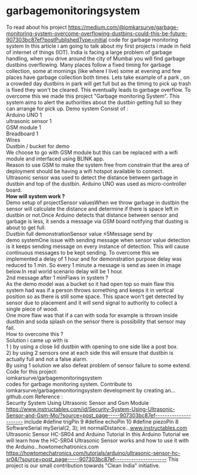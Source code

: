 # garbagemonitoringsystem

To read about his project https://medium.com/@iomkarsurve/garbage-monitoring-system-overcome-overflowing-dustbins-could-this-be-future-907303bc87ef?postPublishedType=initial
code for garbage monitoring system
In this article i am going to talk about my first projects i made in field of internet of things (IOT).
India is facing a large problem of garbage handling, when you drive around the city of Mumbai you will find garbage dustbins overflowing. Many places follow a fixed timing for garbage collection, some at mornings (like where I live) some at evening and few places have garbage collection both times.
Lets take example of a park , on a crowded day dustbins in park will get full but as the timing to pick up trash is fixed they won't be cleared. This eventually leads to garbage overflow.
To overcome this we made this project "Garbage monitoring System". This system aims to alert the authorities about the dustbin getting full so they can arrange for pick up.
Demo system Consist of : <br>
Arduino UNO 1 <br>
ultrasonic sensor 1<br>
GSM module 1<br>
Breadboard 1<br>
Wires<br>
Dustbin / bucket for demo<br>
We choose to go with GSM module but this can be replaced with a wifi module and interfaced using BLINK app.<br>
Reason to use GSM to make the system free from constrain that the area of deployment should be having a wifi hotspot available to connect.<br>
Ultrasonic sensor was used to detect the distance between garbage in dustbin and top of the dustbin.
Arduino UNO was used as micro-controller board.<br>
<b>How will system work ?</b><br>
Demo setup of projectSensor valuesWhen we throw garbage in dustbin the sensor will calculate the distance and determine if there is space left in dustbin or not.Once Arduino detects that distance between sensor and garbage is less, it sends a message via GSM board notifying that dusting is about to get full.<br>
Dustbin full demonstrationSensor value ≤5Message send by demo systemOne issue with sending message when sensor value detection is it keeps sending message on every instance of detection. This will cause continuous messages to be kept sending.
To overcome this we implemented a delay of 1 hour and for demonstration purpose delay was reduced to 1 min. So every 1 minute a message is send as seen in image below.In real world scenario delay will be 1 hour.<br>
2nd message after 1 minFlaws in system ?<br>
As the demo model was a bucket so it had open top so main flaw this system had was if a person throws something and keeps it in vertical position so as there is still some space. This space won't get detected by sensor due to placement and it will send signal to authority to collect a single piece of wood.<br>
One more flaw was that if a can with soda for example is thrown inside dustbin and soda splash on the sensor there is possibility that sensor may fail.<br>
How to overcome this ?<br>
Solution i came up with is<br>
1 ) by using a close lid dustbin with opening to one side like a post box.<br>
2) by using 2 sensors one at each side this will ensure that dustbin is actually full and not a false alarm.<br>
By using 1 solution we also defeat problem of sensor failure to some extend.<br>
Code for this project:<br>
iomkarsurve/garbagemonitoringsystem<br>
codes for garbage monitoring system. Contribute to iomkarsurve/garbagemonitoringsystem development by creating an…github.com
Reference :<br>
Security System Using Ultrasonic Sensor and Gsm Module https://www.instructables.com/id/Security-System-Using-Ultrasonic-Sensor-and-Gsm-Mo/?source=post_page-----907303bc87ef----------------------
include #define trigPin 9 #define echoPin 10 #define piezoPin 8 SoftwareSerial mySerial(2, 3); int normalDistance…www.instructables.com
Ultrasonic Sensor HC-SR04 and Arduino Tutorial
In this Arduino Tutorial we will learn how the HC-SR04 Ultrasonic Sensor works and how to use it with the Arduino…howtomechatronics.com https://howtomechatronics.com/tutorials/arduino/ultrasonic-sensor-hc-sr04/?source=post_page-----907303bc87ef----------------------
This project is our small contribution towards "Clean India" initiative.
